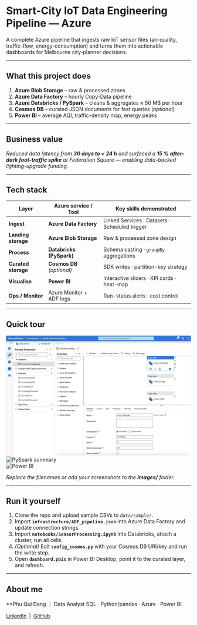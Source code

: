 # Smart-City IoT Data Engineering Pipeline — Azure

A complete Azure pipeline that ingests raw IoT sensor files (air-quality, traffic-flow, energy-consumption) and turns them into actionable dashboards for Melbourne city-planner decisions.

---

## What this project does
1. **Azure Blob Storage** – raw & processed zones  
2. **Azure Data Factory** – hourly Copy-Data pipeline  
3. **Azure Databricks / PySpark** – cleans & aggregates ≈ 50 MB per hour  
4. **Cosmos DB** – curated JSON documents for fast queries *(optional)*  
5. **Power BI** – average AQI, traffic-density map, energy peaks  

---

## Business value
*Reduced data latency from **30 days to < 24 h** and surfaced a **15 % after-dark foot-traffic spike** at Federation Square — enabling data-backed lighting-upgrade funding.*

---

## Tech stack

| Layer | Azure service / Tool | Key skills demonstrated |
|-------|----------------------|-------------------------|
| **Ingest** | **Azure Data Factory** | Linked Services · Datasets · Scheduled trigger |
| **Landing storage** | **Azure Blob Storage** | Raw & processed zone design |
| **Process** | **Databricks (PySpark)** | Schema casting · `groupBy` aggregations |
| **Curated storage** | **Cosmos DB** *(optional)* | SDK writes · partition-key strategy |
| **Visualise** | **Power BI** | Interactive slicers · KPI cards · heat-map |
| **Ops / Monitor** | Azure Monitor + ADF logs | Run-status alerts · cost control |

---

## Quick tour

![ADF pipeline](adf_pipeline.png)  
![PySpark summary](images/pyspark_output.png)  
![Power BI](images/powerbi_dashboard.png)

*Replace the filenames or add your screenshots to the **images/** folder.*

---

## Run it yourself

1. Clone the repo and upload sample CSVs to `data/sample/`.  
2. Import **`infrastructure/ADF_pipeline.json`** into Azure Data Factory and update connection strings.  
3. Import **`notebooks/SensorProcessing.ipynb`** into Databricks, attach a cluster, run all cells.  
4. *(Optional)* Edit **`config_cosmos.py`** with your Cosmos DB URI/key and run the write step.  
5. Open **`dashboard.pbix`** in Power BI Desktop, point it to the curated layer, and refresh.

---

## About me
**Phu Qui Dang ｜ Data Analyst 
SQL · Python/pandas · Azure · Power BI  

[LinkedIn](https://www.linkedin.com/in/phu-qui-dang-706bb1218/) | [GitHub](https://github.com/dangquii)
